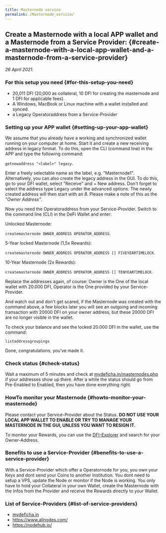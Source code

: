 ```yaml
---
title: Masternode service
permalink: /Masternode_service/
---
```


## Create a Masternode with a local APP wallet and a Masternode from a Service Provider: {#create-a-masternode-with-a-local-app-wallet-and-a-masternode-from-a-service-provider}

*26 April 2021.*

### For this setup you need {#for-this-setup-you-need}

- 20,011 DFI (20,000 as collateral, 10 DFI for creating the masternode and 1 DFI for applicable fees).
- A Windows, MacBook or Linux machine with a wallet installed and synced.
- a Legacy Operatoraddress from a Service-Provider

### Setting up your APP wallet {#setting-up-your-app-wallet}

We assume that you already have a working and synchronized wallet running on your computer at home. Start it and create a new receiving address in legacy format. To do this, open the CLI (command line) in the APP and type the following command:

`getnewaddress "<label>" legacy`.

Enter a freely selectable name as the label, e.g. "Masternode1". Alternatively, you can also create the legacy address in the GUI. To do this, go to your DFI wallet, select "Receive" and + New address. Don't forget to select the address type Legacy under the advanced options. The newly created address will then start with an *8*. Please make a note of this as the *"Owner Address"*.

Now you need the Operatoraddress from your Service-Provider. Switch to the command line (CLI) in the DeFi Wallet and enter:

Unlocked Masternode:

`createmasternode OWNER_ADDRESS OPERATOR_ADDRESS`.

5-Year locked Masternode (1,5x Rewards):

`createmasternode OWNER_ADDRESS OPERATOR_ADDRESS [] FIVEYEARTIMELOCK`.

10-Year Masternode (2x Rewards):

`createmasternode OWNER_ADDRESS OPERATOR_ADDRESS [] TENYEARTIMELOCK`.

Replace the addresses again, of course: Owner is the One of the local wallet with 20.000 DFI, Operator is the One provided by your Service-Provider.

And watch out and don't get scared, if the Masternode was created with the command above, a few blocks later you will see an outgoing and incoming transaction with 20000 DFI on your owner address, but these 20000 DFI are no longer visible in the wallet.

To check your balance and see the locked 20.000 DFI in the wallet, use the command:

`listaddressgroupings`

Done, congratulations, you've made it.

### Check status {#check-status}

Wait a maximum of 5 minutes and check at [mydeficha.in/masternodes.php](http://mydeficha.in/masternodes.php) if your addresses show up there. After a while the status should go from Pre-Enabled to Enabled, then you have done everything right.

### HowTo monitor your Masternode {#howto-monitor-your-masternode}

Please contact your Service-Provider about the Status. **DO NOT USE YOUR LOCAL APP WALLET TO ENABLE OR TRY TO MANAGE YOUR MASTERNODE IN THE GUI, UNLESS YOU WANT TO RESIGN IT.**

To monitor your Rewards, you can use the [DFI-Explorer](https://chainz.cryptoid.info/dfi/) and search for your Owner-Address.

### Benefits to use a Service-Provider {#benefits-to-use-a-service-provider}

With a Service-Provider which offer a Operatornode for you, you own your Keys and dont send your Coins to another Institution. You dont need to setup a VPS, update the Node or monitor if the Node is working. You only have to hold your Collateral in your own Wallet, create the Masternode with the Infos from the Provider and receive the Rewards directly to your Wallet.

### List of Service-Providers {#list-of-service-providers}

- [mydeficha.in](https://mydeficha.in/)
- <https://www.allnodes.com/>
- <https://nodehub.io/>
